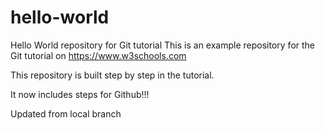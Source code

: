 # hello-world

Hello World repository for Git tutorial
This is an example repository for the Git tutorial on https://www.w3schools.com

This repository is built step by step in the tutorial.

It now includes steps for Github!!!

Updated from local branch
